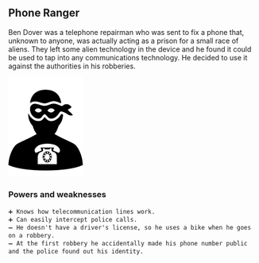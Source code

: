 ## Phone Ranger

Ben Dover was a telephone repairman who was sent to fix a phone that, unknown to anyone, was actually acting as a prison for a small race of aliens.
They left some alien technology in the device and he found it could be used to tap into any communications technology. 
He decided to use it against the authorities in his robberies.

![Phone Ranger](/Images/phoneRanger.jpg)

### Powers and weaknesses

    ➕ Knows how telecommunication lines work.
    ➕ Can easily intercept police calls.
    ➖ He doesn't have a driver's license, so he uses a bike when he goes on a robbery.
    ➖ At the first robbery he accidentally made his phone number public and the police found out his identity. 